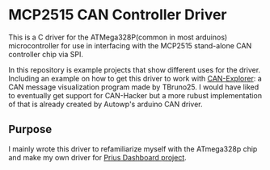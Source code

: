 # MCP2515 CAN Controller Driver
This is a C driver for the ATMega328P(common in most arduinos) microcontroller for use in interfacing with the MCP2515 stand-alone CAN controller chip via SPI.

In this repository is example projects that show different uses for the driver. Including an example on how to get this driver to work with [CAN-Explorer](https://github.com/Tbruno25/can-explorer): a CAN message visualization program made by TBruno25.
I would have liked to eventually get support for CAN-Hacker but a more rubust implementation of that is already created by Autowp's arduino CAN driver.  

## Purpose
I mainly wrote this driver to refamiliarize myself with the ATmega328p chip and make my own driver for [Prius Dashboard project](https://github.com/Wwaylon/PriusDash). 
